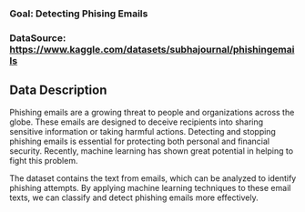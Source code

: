 ### Goal: Detecting Phising Emails

### DataSource: https://www.kaggle.com/datasets/subhajournal/phishingemails


## Data Description
Phishing emails are a growing threat to people and organizations across the globe. These emails are designed to deceive recipients into sharing sensitive information or taking harmful actions. Detecting and stopping phishing emails is essential for protecting both personal and financial security. Recently, machine learning has shown great potential in helping to fight this problem.

The dataset contains the text from emails, which can be analyzed to identify phishing attempts. By applying machine learning techniques to these email texts, we can classify and detect phishing emails more effectively.
